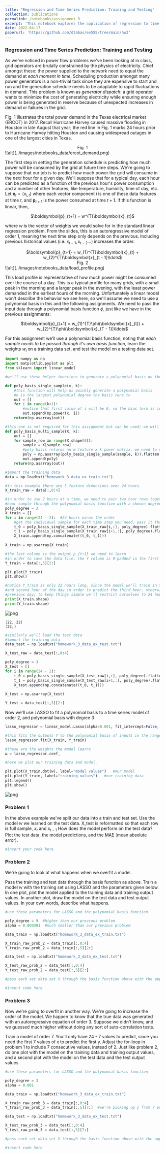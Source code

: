 ```yaml
---
title: "Regression and Time Series Prediction: Training and Testing"
collection: publications
permalink: /notebooks/assignment_3
excerpt: 'This notebook explores the application of regression to time series prediction. EE PMP 555, Spring 2022'
date: 2022-04-17
paperurl: 'https://github.com/dtabas/ee555/tree/main/hw3'
---
```

### Regression and Time Series Prediction: Training and Testing

As we've noticed in power flow problems we've been looking at in class, grid operators are brutally constrained by the physics of electricity. Chief amongst these: the power supplied to the network need to equal the demand at _each moment in time_. Scheduling production amongst many power generators is a non-trivial task since they are expensive to start and run and the generation schedule needs to be adaptable to rapid fluctuations in demand. This problem is known as _generator dispatch_: a grid operator wants to minimize the cost of generating electricity while ensuring enough power is being generated in reserve because of unexpected increases in demand or failures in the grid. 

Fig. 1 illustrates the total power demand in the Texas electrical market (ERCOT) in 2017. Recall Hurricane Harvey caused massive flooding in Houston in late August that year; the red line in Fig. 1 marks 24 hours prior to Hurricane Harvey hitting Houston and causing widespread outages in one of the largest cities in Texas.

<center>Fig. 1</center>
![alt](../images/notebooks_data/ercot_demand.png)

The first step in setting the generation schedule is predicting how much power will be consumed by the grid at future time steps. We're going to suppose that our job is to predict how much power the grid will consume in the _next_ hour for a given day. We'll suppose that for a typical day, each hour can be predicted as a function of the previous hour's power consumption and a number of other features, like temperature, humidity, time of day, etc. Let $\boldsymbol{x}_{t} = \langle x_{i,t} \rangle$ where each vector component $i$ is one of these data features at time $t$, and $\boldsymbol{p}_{t+1}$ is the power consumed at time $t + 1$. If this function is linear, then,

<center>$\boldsymbol{p}_{t+1} = w^{T}\boldsymbol{x}_{t}$</center>

where $w$ is the vector of weights we would solve for in the standard linear regression problem. From the slides, this is an autoregressive model of order 1, meaning the next time step only depends on the previous. Including previous historical values (i.e. $x_{t-1}, x_{t-2}\ldots$) increases the order:

<center>$\boldsymbol{p}_{t+1} = w_{1}^{T}\boldsymbol{x}_{t} + w_{2}^{T}\boldsymbol{x}_{t - 1}\ldots$</center>

<center>Fig. 2</center>
![alt](../images/notebooks_data/load_profile.png)

This load profile is representative of how much power might be consumed over the course of a day. This is a typical profile for many grids, with a small peak in the morning and a larger peak in the evening, with the least power demanded in the earliest hours of the morning. Unfortunately a linear model won't describe the behavior we see here, so we'll assume we need to use a polynomial basis in this and the following assignments. We need to pass the input data through a polynomial basis function $\phi$, just like we have in the previous assignments:

<center>$\boldsymbol{p}_{t+1} = w_{1}^{T}\phi(\boldsymbol{x}_{t}) + w_{2}^{T}\phi(\boldsymbol{x}_{T - 1})\ldots$</center>

For this assignment we'll use a polynomial basis function, noting that _each sample needs to be passed through it's own basis function_, learn the weights $w_{i}$ on a training data set, and test the model on a testing data set.


```python
import numpy as np
import matplotlib.pyplot as plt
from sklearn import linear_model
```


```python
#we'll use these helper functions to generate a polynomial basis on the feature data matrices X

def poly_basis_single_sample(x, k):
    #this function will help us quickly generate a polynomial basis
    #k is the largest polynomial degree the basis runs to
    out = []
    for i in range(k+1):
        #notice that first value of i will be 0, so the bias term is included
        out.append(np.power(x, i))
    return(np.asarray(out))

#this one is not required for this assignment but can be used; we will use in the next assignment
def poly_basis_multi_sample(X, k):
    out = []
    for sample_row in range(X.shape[0]):
        sample = X[sample_row]
        #poly basis returns an m feature x k power matrix, we need to vectorize it by using .flatten()
        poly = np.asarray(poly_basis_single_sample(sample, k)).flatten() 
        out.append(poly)
    return(np.asarray(out))
```


```python
#import the training data
data = np.loadtxt("homework_3_data_ex_train.txt")

#in this example there are 5 feature dimensions over 24 hours
X_train_raw = data[:,0:4]

#in order to use 2 hours at a time, we need to pair two hour rows together, one hour at a time, passing each
#hour sample through the polynomial basis function with a chosen degree:
poly_degree = 3
X_train = []
for i in range(24 - 2):  #24 hours minus the order
    #get the individual sample for each time step you need, pass it through the polynomial basis function, vectorize
    t_0 = poly_basis_single_sample(X_train_raw[i,:], poly_degree).flatten()
    t_1 = poly_basis_single_sample(X_train_raw[i+1,:], poly_degree).flatten()
    X_train.append(np.concatenate((t_0, t_1)))
    
X_train = np.asarray(X_train)

#the last column is the output p_{t+1} we need to learn
#in order to save the data file, the Y column is 0-padded in the first two values, so we start from the third element
Y_train = data[:,5][2:]

plt.plot(Y_train)
plt.show()

#notice Y_train is only 22 hours long, since the model we'll train in the example is order two, we need the first
#and second hour of the day in order to predict the third hour, otherwise we'd need additional data from the
#previous day; to keep things simple we'll restrict ourselves to 24 hour windows
print(X_train.shape)
print(Y_train.shape)
```


![png](../images/notebooks_data/regression_4_1.png)


    (22, 32)
    (22,)



```python
#similarly we'll load the test data
#import the training data
data_test = np.loadtxt("homework_3_data_ex_test.txt")

X_test_raw = data_test[:,0:4]

poly_degree = 3
X_test = []
for i in range(24 - 2): 
    t_0 = poly_basis_single_sample(X_test_raw[i,:], poly_degree).flatten()
    t_1 = poly_basis_single_sample(X_test_raw[i+1,:], poly_degree).flatten()
    X_test.append(np.concatenate((t_0, t_1)))
    
X_test = np.asarray(X_test)

Y_test = data_test[:,5][2:]

```

Now we'll use LASSO to fit a polynomial basis to a time series model of order 2, and polynomial basis with degree 3


```python
lasso_regressor = linear_model.Lasso(alpha=0.001, fit_intercept=False, tol=0.01, max_iter=10000)

#this fits the outputs Y to the polynomial basis of inputs in the range -2 to 2
lasso_regressor.fit(X_train, Y_train)

#these are the weights the model learns
w = lasso_regressor.coef_
```


```python
#here we plot our training data and model.

plt.plot(X_train.dot(w), label="model values")   #our model
plt.plot(Y_train, label="training values")   #our training data
plt.legend()
plt.show()
```


![png](../images/notebooks_data/regression_4_2.png)


### Problem 1

In the above example we've split our data into a train and test set. Use the model $w$ we learned on the test data. X_test is reformatted so that each row is full sample, $x_{t}$ and $x_{t-1}$  How does the model perform on the test data? Plot the test data, the model predictions, and the [MAE](https://en.wikipedia.org/wiki/Mean_absolute_error) (mean absolute error).


```python
#insert your code here
```

### Problem 2

We're going to look at what happens when we overfit a model. 

Pass the training and test data through the basis function as above. Train a model $w$ with the training set using LASSO and the parameters given below. In one plot, plot the model applied to the training data and training output values. In another plot, draw the model on the test data and test output values. In your own words, describe what happens.


```python
#use these parameters for LASSO and the polynomial basis function

poly_degree = 9  #higher than our previous problem
alpha = 0.000001  #much smaller than our previous problem

```


```python
data_train = np.loadtxt("homework_3_data_ex_train.txt")

X_train_raw_prob_2 = data_train[:,0:4]
Y_train_raw_prob_2 = data_train[:,5][2:]

data_test = np.loadtxt("homework_3_data_ex_test.txt")

X_test_raw_prob_2 = data_test[:,0:4]
Y_test_raw_prob_2 = data_test[:,5][2:]

#pass each set data set X through the basis function above with the appropriate polynomial degree
```


```python
#insert code here
```

### Problem 3

Now we're going to overfit in another way. We're going to increase the order of the model. We happen to know that the true data was generated with an autoregressive equation of order 3. Suppose we didn't know, and we guessed much higher without doing any sort of auto-correlation tests.

Train a model of order 7. You'll only have 24 - 7 values to predict, since you need the first 7 values of x to predict the first y. Adjust the for-loop in problem 1 to include 7 consecutive values, instead of 2. Just like problem 2, do one plot with the model on the training data and training output values, and a second plot with the model on the test data and the test output values.


```python
#use these parameters for LASSO and the polynomial basis function

poly_degree = 3
alpha = 0.001
```


```python
data_train = np.loadtxt("homework_3_data_ex_train.txt")

X_train_raw_prob_3 = data_train[:,0:4]
Y_train_raw_prob_3 = data_train[:,5][7:]  #we're picking up y from 7 onwards

data_test = np.loadtxt("homework_3_data_ex_test.txt")

X_test_raw_prob_3 = data_test[:,0:4]
Y_test_raw_prob_3 = data_test[:,5][7:]

#pass each set data set X through the basis function above with the appropriate polynomial degree
```


```python
#insert code here
```

